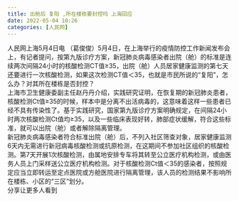 ```yaml
---
title: 出舱后 复阳 ,所在楼栋要封控吗 上海回应
date: 2022-05-04 10:26
categories: [人民网]
---
```

人民网上海5月4日电 （葛俊俊）5月4日，在上海举行的疫情防控工作新闻发布会上，有记者提问，按第九版诊疗方案，新冠肺炎病毒感染者出院（舱）的标准是连续两次间隔24小时的核酸检测CT值≥35，出院（舱）人员居家健康监测的第七天还要进行一次核酸检测，如果这次检测CT值＜35，也就是市民所说的“复阳”，怎么办？对其所在楼栋是否封控？  
上海市卫生健康委副主任赵丹丹介绍，实践研究证明，在恢复期的新冠肺炎患者，核酸检测Ct值≥35的时候，样本中是分离不出活病毒的，这意味着这样一些患者已经不具有传染性了。基于实践研究，国家第九版诊疗方案明确规定，在间隔24小时两次核酸检测Ct值均≥35，以及一些临床表现好转，肺部症状缓解，符合这些标准，就可以出院（舱）或者解除隔离管理。  
新冠肺炎病毒感染者符合标准出院（舱）后，不列入社区筛查对象，居家健康监测6天内无需进行新冠病毒核酸检测或抗原检测，在这期间不参加社区组织的核酸检测。第7天开展1次核酸检测，由属地安排专车将其转至公立医疗机构检测，或由医务人员上门采样送公立医疗机构检测。对于核酸检测Ct值＜35的感染者，按照规定应当立即转运至定点医院或方舱医院进行隔离管理，该人员的检测结果不影响所在楼栋、小区的“三区”划分。  
分享让更多人看到  
